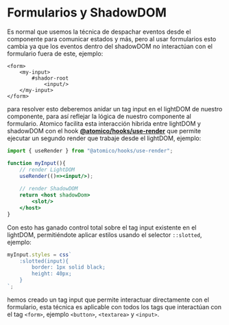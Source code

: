 # Formularios y ShadowDOM

Es normal que usemos la técnica de  despachar eventos desde el componente para comunicar estados y más, pero al usar formularios esto cambia ya que los eventos dentro del shadowDOM no interactúan con el formulario fuera de este, ejemplo:

```markup
<form>
    <my-input>
        #shador-root
            <input/>
    </my-input>
</form>
```

para resolver esto deberemos anidar un tag input en el lightDOM de nuestro componente, para así reflejar la lógica de nuestro componente al formulario. Atomico facilita esta interacción hibrida entre lightDOM y shadowDOM con el hook [**@atomico/hooks/use-render**](../atomico/atomico-hooks/use-render.md) que permite ejecutar un segundo render que trabaje desde el lightDOM, ejemplo:

```jsx
import { useRender } from "@atomico/hooks/use-render";

function myInput(){
    // render LightDOM
    useRender(()=><input/>);
    
    // render ShadowDOM
    return <host shadowDom>
        <slot/>
    </host>
}
```

Con esto has ganado control total sobre el tag input existente en el lightDOM, permitiéndote aplicar estilos usando el selector `::slotted`, ejemplo:

```javascript
myInput.styles = css`
    :slotted(input){
        border: 1px solid black;
        height: 40px;
    }
`;
```

hemos creado un tag input que permite interactuar directamente con el formulario, esta técnica es aplicable con todos los tags que interactúan con el tag `<form>`, ejemplo `<button>`, `<textarea>` y `<input>`.

